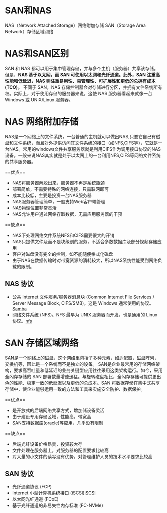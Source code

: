 # SAN和NAS

NAS（Network Attached Storage）网络附加存储
SAN（Storage Area Network）存储区域网络

# NAS和SAN区别

SAN 和 NAS 都可以用于集中管理存储，并与多个主机（服务器）共享该存储。但是，**NAS 基于以太网，而 SAN 可使用以太网和光纤通道。此外，SAN 注重高性能和低延迟，NAS 则注重易用性、易管理性、可扩展性和更低的总拥有成本 (TCO)。** 不同于 SAN，NAS 存储控制器会对存储进行分区，并拥有文件系统所有权。实际上，对于使用存储的服务器来说，这使 NAS 服务器看起来就像一台 Windows 或 UNIX/Linux 服务器。

# NAS 网络附加存储

NAS是一个网络上的文件系统，一台普通的主机就可以做出NAS,只要它自己有磁盘和文件系统，而且对外提供访问其文件系统的接口（如NFS,CIFS等），它就是一台NAS。常用的windows文件共享服务器就是利用CIFS作为调用接口协议的NAS设备。一般来说NAS其实就是处于以太网上的一台利用NFS,CIFS等网络文件系统的共享服务器。

==优点==

- NAЅ将服务器解脱出来，服务器不再是系统瓶颈
- 部署简单，不需要特殊的网络连接，只需联网即可
- 成本比较低，主要是投资一台NAS服务器
- NAS服务器管理简单，一般支持Web客户端管理
- NAS物理位置非常灵活
- NAS允许用户通过网络存取数据，无需应用服务器的干预

==缺点==

- NAS下处理网络文件系统NFS和CIFS需要很大的开销
- NAS只提供文件及而不是块级别的服务，不适合多数数据库及部分视频存储应用
- 客户对磁盘没有完全的控制，如不能随便格式化磁盘
- 由于NAS在数据传输时对带宽资源的消耗较大，所以NAS系统性能受到网络负载的限制。

## NAS 协议

- 公共 Internet 文件服务/服务器消息块 (Common Internet File Services / Server Message Block, CIFS/SMB)。这是 Windows 通常使用的协议。[Samba](../Linux企业服务/Samba.md)
- 网络文件系统 (NFS)。NFS 最早为 UNIX 服务器而开发，也是通用的 Linux 协议。[nfs](../Linux企业服务/nfs.md)

# SAN 存储区域网络

SAN是一个网络上的磁盘，这个网络里包括了多种元素，如适配器，磁盘阵列，交换机等，因此是一个系统而不是独立的设备。
SAN是企业最常用的存储网络架构，要求高吞吐量和低延迟的业务关键型应用往往采用这类架构运行。如今，采用全闪存存储的 SAN 部署数量增速迅猛。与旋转磁盘相比，全闪存存储可提供更出色的性能、稳定一致的低延迟以及更低的总成本。SAN 将数据存储在集中式共享存储中，使企业能够运用一致的方法和工具来实施安全防护、数据保护。

==优点==

- 是开放式的后端网络共享方式，增加储设备灵活
- 由于建设专用存储区域，性能高，带宽高
- SAN支持数据库(oracle)等应用，几乎没有限制

==缺点==

- 后端光纤设备价格昂贵，投资较大存
- 文件处理在服务器上，对服务器的配置要求比较高
- 对大量的小文件的读写没有优势，对管理维护人员的技术水平要求比较高

## SAN 协议

- 光纤通道协议 (FCP)
- Internet 小型计算机系统接口 (iSCSI)[iSCSI](../Linux企业服务/iSCSI.md)
- 以太网光纤通道 (FCoE)
- 基于光纤通道的非易失性内存标准 (FC-NVMe)
